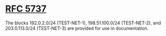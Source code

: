 # [RFC 5737](https://datatracker.ietf.org/doc/html/rfc5737)

The blocks 192.0.2.0/24 (TEST-NET-1), 198.51.100.0/24 (TEST-NET-2),
and 203.0.113.0/24 (TEST-NET-3) are provided for use in
documentation.
